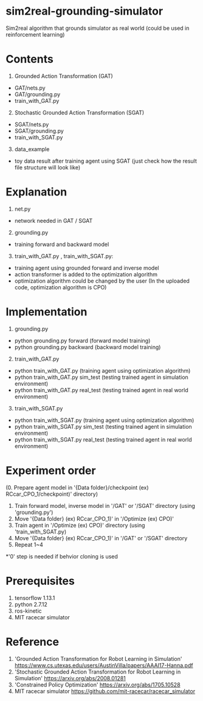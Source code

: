 # sim2real-grounding-simulator
Sim2real algorithm that grounds simulator as real world (could be used in reinforcement learning)


# Contents
1) Grounded Action Transformation (GAT)
  - GAT/nets.py
  - GAT/grounding.py
  - train_with_GAT.py
2) Stochastic Grounded Action Transformation (SGAT)
  - SGAT/nets.py
  - SGAT/grounding.py
  - train_with_SGAT.py
3) data_example
  - toy data result after training agent using SGAT
  (just check how the result file structure will look like)


# Explanation
1) net.py
  - network needed in GAT / SGAT
2) grounding.py
  - training forward and backward model
3) train_with_GAT.py , train_with_SGAT.py: 
  - training agent using grounded forward and inverse model
  - action transformer is added to the optimization algorithm
  - optimization algorithm could be changed by the user 
  (In the uploaded code, optimization algorithm is CPO)


# Implementation
1) grounding.py
- python grounding.py forward 
(forward model training)
- python grounding.py backward
(backward model training)
2) train_with_GAT.py
- python train_with_GAT.py
(training agent using optimization algorithm)
- python train_with_GAT.py sim_test
(testing trained agent in simulation environment)
- python train_with_GAT.py real_test
(testing trained agent in real world environment)
3) train_with_SGAT.py
- python train_with_SGAT.py
(training agent using optimization algorithm)
- python train_with_SGAT.py sim_test
(testing trained agent in simulation environment)
- python train_with_SGAT.py real_test
(testing trained agent in real world environment)


# Experiment order
(0. Prepare agent model in '{Data folder}/checkpoint (ex) RCcar_CPO_1/checkpoint)' directory)
1. Train forward model, inverse model in '/GAT' or '/SGAT' directory (using 'grounding.py')
2. Move '{Data folder} (ex) RCcar_CPO_1)' in '/Optimize (ex) CPO)'
3. Train agent in '/Optimize (ex) CPO)' directory (using 'train_with_SGAT.py)
4. Move '{Data folder} (ex) RCcar_CPO_1)' in '/GAT' or '/SGAT' directory
5. Repeat 1~4

*'0' step is needed if behvior cloning is used

# Prerequisites
1) tensorflow 1.13.1
2) python 2.7.12
3) ros-kinetic
4) MIT racecar simulator


# Reference
1) 'Grounded Action Transformation for Robot Learning in Simulation'
https://www.cs.utexas.edu/users/AustinVilla/papers/AAAI17-Hanna.pdf
2) 'Stochastic Grounded Action Transformation for Robot Learning in Simulation'
https://arxiv.org/abs/2008.01281
3) 'Constrained Policy Optimization'
https://arxiv.org/abs/1705.10528
4) MIT racecar simulator
https://github.com/mit-racecar/racecar_simulator
